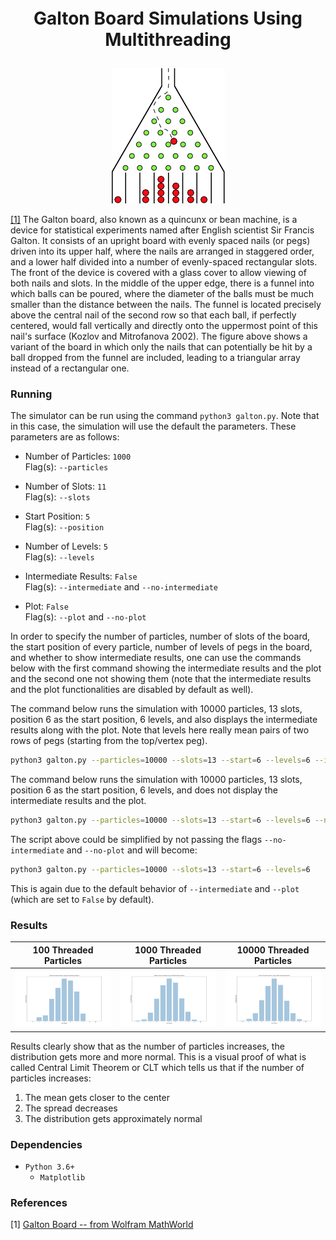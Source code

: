 <p align="center" style="font-weight:bold; font-size:2em">Galton Board Simulations Using Multithreading</p>

<p align="center"><img src="./images/galton_board.png"></p>

[[1]](#references) The Galton board, also known as a quincunx or bean machine, is a device for statistical experiments named after English scientist Sir Francis Galton. It consists of an upright board with evenly spaced nails (or pegs) driven into its upper half, where the nails are arranged in staggered order, and a lower half divided into a number of evenly-spaced rectangular slots. The front of the device is covered with a glass cover to allow viewing of both nails and slots. In the middle of the upper edge, there is a funnel into which balls can be poured, where the diameter of the balls must be much smaller than the distance between the nails. The funnel is located precisely above the central nail of the second row so that each ball, if perfectly centered, would fall vertically and directly onto the uppermost point of this nail's surface (Kozlov and Mitrofanova 2002). The figure above shows a variant of the board in which only the nails that can potentially be hit by a ball dropped from the funnel are included, leading to a triangular array instead of a rectangular one.


### Running
The simulator can be run using the command `python3 galton.py`.
Note that in this case, the simulation will use the default the parameters. These parameters are as follows:

* Number of Particles: `1000`  
Flag(s): `--particles`

* Number of Slots: `11`  
Flag(s): `--slots`

* Start Position: `5`  
Flag(s): `--position`

* Number of Levels: `5`  
Flag(s): `--levels`

* Intermediate Results: `False`  
Flag(s): `--intermediate` and `--no-intermediate`

* Plot: `False`  
Flag(s): `--plot` and `--no-plot`

In order to specify the number of particles, number of slots of the board, the start position of
every particle, number of levels of pegs in the board, and whether to show intermediate results, one can use the commands below with the first command showing the intermediate results and the plot and the second one not showing them (note that the intermediate results and the plot functionalities are disabled by default as well).

The command below runs the simulation with 10000 particles, 13 slots, position 6 as the start position, 6 levels, and also displays the intermediate results along with the plot. Note that levels here really mean pairs of two rows of pegs (starting from the top/vertex peg).

```sh
python3 galton.py --particles=10000 --slots=13 --start=6 --levels=6 --intermediate --plot
```

The command below runs the simulation with 10000 particles, 13 slots, position 6 as the start position, 6 levels, and does not display the intermediate results and the plot.
```sh
python3 galton.py --particles=10000 --slots=13 --start=6 --levels=6 --no-intermediate --no-plot
```

The script above could be simplified by not passing the flags `--no-intermediate` and `--no-plot` and will become:
```sh
python3 galton.py --particles=10000 --slots=13 --start=6 --levels=6
```

This is again due to the default behavior of `--intermediate` and `--plot` (which are set to `False` by default).


### Results
100 Threaded Particles      | 1000 Threaded Particles       | 10000 Threaded Particles
:--------------------------:|:-----------------------------:|:-------------------------:
![100 Particles](./images/galton_100.png) | ![1000 Particles](./images/galton_1000.png) | ![10000 Particles](./images/galton_10_000.png)

Results clearly show that as the number of particles increases, the distribution gets more and
more normal. This is a visual proof of what is called Central Limit Theorem or CLT which tells us that if the number of particles increases:

1. The mean gets closer to the center
2. The spread decreases
3. The distribution gets approximately normal

### Dependencies
* `Python 3.6+`
    * `Matplotlib`

### References
[1] [Galton Board -- from Wolfram MathWorld](http://mathworld.wolfram.com/GaltonBoard.html)
